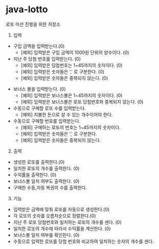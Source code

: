 # java-lotto
로또 미션 진행을 위한 저장소

1. 입력
+ 구입 금액을 입력받는다.(0)
    * [예외] 입력받은 구입 금액이 1000원 단위의 양수이다. (0)
+ 지난 주 당첨 번호를 입력받는다. (0)
    * [예외] 입력받은 당첨번호는 1~45까지의 숫자이다. (0)
    * [예외] 입력받은 숫자들은 ',' 로 구분한다. (0)
    * [예외] 입력받은 숫자들은 중복되지 않는다. (0)
* 보너스 볼을 입력받는다. (0)
    * [예외] 입력받은 보너스볼은 1~45까지의 숫자이다. (0)
    * [예외] 입력받은 보너스볼은 로또 당첨번호와 중복되지 않는다. (0)
* 수동으로 구매할 로또 수를 입력받는다.
    * [예외] 지불한 돈으로 살 수 있는 개수이어야 한다.
* 수동으로 구매할 번호를 입력받는다.
    * [예외] 구매하는 로또의 번호는 1~45까지의 숫자이다. 
    * [예외] 입력받은 숫자들은 ',' 로 구분한다.
    * [예외] 입력받은 숫자들은 중복되지 않는다.

2. 출력
+ 생성한 로또를 출력한다.(0)
+ 일치한 로또의 개수를 출력한다. (0)
+ 수익률을 출력한다. (0)
+ 보너스볼 일치 여부도 출력한다. (0)
+ 구매한 수동,자동 복권의 수를 출력한다.

3. 기능
+ 입력받은 금액에 맞춰 로또를 자동으로 생성한다.(0)
+ 각 로또의 숫자를 오름차순으로 정렬한다.(0)
+ 지난 주 로또 당첨번호와 일치하는 로또의 개수를 센다. (0)
+ 일치한 로또의 개수에 따라서 수익률을 계산한다. (0)
+ 보너스볼 일치 여부를 확인한다. (0)
+ 수동으로 입력한 로또를 당첨 번호와 비교하여 일치하는 숫자의 개수를 센다.
